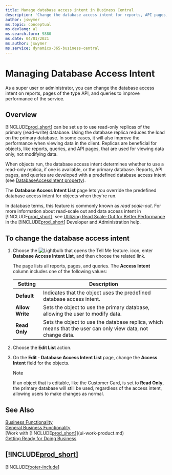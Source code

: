```yaml
---
title: Manage database access intent in Business Central
description: 'Change the database access intent for reports, API pages, and queries.'
author: jswymer
ms.topic: conceptual
ms.devlang: al
ms.search.form: 9880
ms.date: 04/01/2021
ms.author: jswymer
ms.service: dynamics-365-business-central
---
```

# Managing Database Access Intent

As a super user or administrator, you can change the database access intent on reports, pages of the type API, and queries to improve performance of the service.

## Overview

[!INCLUDE[prod_short](includes/prod_short.md)] can be set up to use read-only replicas of the primary (read-write) database. Using the database replica reduces the load on the primary database. In some cases, it will also improve the performance when viewing data in the client. Replicas are beneficial for objects, like reports, queries, and API pages, that are used for viewing data only, not modifying data.

When objects run, the database access intent determines whether to use a read-only replica, if one is available, or the primary database. Reports, API pages, and queries are developed with a predefined database access intent (see [DatabaseAccessIntent property](/dynamics365/business-central/dev-itpro/developer/properties/devenv-dataaccessintent-property)).

The **Database Access Intent List** page lets you override the predefined database access intent for objects when they're run.

In database terms, this feature is commonly known as *read scale-out*. For more information about read-scale out and data access intent in [!INCLUDE[prod_short](includes/prod_short.md)], see [Utilizing Read Scale-Out for Better Performance](/dynamics365/business-central/dev-itpro/administration/database-read-scale-out-overview) in the [!INCLUDE[prod_short](includes/prod_short.md)] Developer and Administration help.

## To change the database access intent

1. Choose the ![Lightbulb that opens the Tell Me feature.](media/ui-search/search_small.png "Tell me what you want to do") icon, enter **Database Access Intent List**, and then choose the related link.

    The page lists all reports, pages, and queries. The **Access Intent** column includes one of the following values:

    |**Setting**|**Description**|  
    |------------|-------------|  
    |**Default**|Indicates that the object uses the predefined database access intent.|
    |**Allow Write**|Sets the object to use the primary database, allowing the user to modify data.|
    |**Read Only**|Sets the object to use the database replica, which means that the user can only view data, not change data.|

2. Choose the **Edit List** action.

3. On the **Edit - Database Access Intent List** page, change the **Access Intent** field for the objects.

    > [!NOTE]
    > If an object that is editable, like the Customer Card, is set to **Read Only**, the primary database will still be used, regardless of the access intent, allowing users to make changes as normal.

## See Also
[Business Functionality](across-business-functionality.md)  
[General Business Functionality](ui-across-business-areas.md)  
[Work with [!INCLUDE[prod_short](includes/prod_short.md)]](ui-work-product.md)  
[Getting Ready for Doing Business](ui-get-ready-business.md)    

## [!INCLUDE[prod_short](includes/free_trial_md.md)]  


[!INCLUDE[footer-include](includes/footer-banner.md)]
